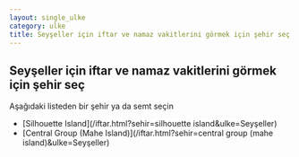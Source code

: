 ```yaml
---
layout: single_ulke
category: ulke
title: Seyşeller için iftar ve namaz vakitlerini görmek için şehir seç
---
```



## Seyşeller için iftar ve namaz vakitlerini görmek için şehir seç

Aşağıdaki listeden bir şehir ya da semt seçin


* [Silhouette Island](/iftar.html?sehir=silhouette island&ulke=Seyşeller)
* [Central Group (Mahe Island)](/iftar.html?sehir=central group (mahe island)&ulke=Seyşeller)
